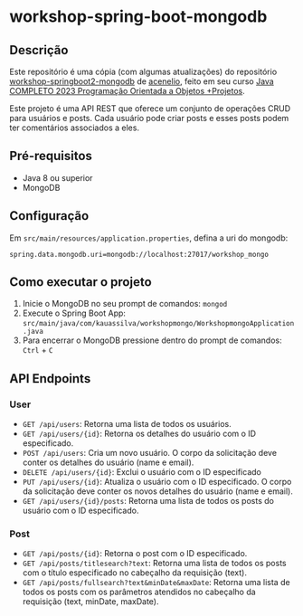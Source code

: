 # workshop-spring-boot-mongodb


## Descrição

Este repositório é uma cópia (com algumas atualizações) do repositório [workshop-springboot2-mongodb](https://github.com/acenelio/workshop-springboot2-mongodb) de [acenelio](https://github.com/acenelio), feito em seu curso [Java COMPLETO 2023 Programação Orientada a Objetos +Projetos](https://www.udemy.com/course/java-curso-completo/).

Este projeto é uma API REST que oferece um conjunto de operações CRUD para usuários e posts. Cada usuário pode criar posts e esses posts podem ter comentários associados a eles. 

## Pré-requisitos

- Java 8 ou superior
- MongoDB


## Configuração

Em `src/main/resources/application.properties`, defina a uri do mongodb:

```properties
spring.data.mongodb.uri=mongodb://localhost:27017/workshop_mongo
```


## Como executar o projeto

1. Inicie o MongoDB no seu prompt de comandos: `mongod`
2. Execute o Spring Boot App: `src/main/java/com/kauassilva/workshopmongo/WorkshopmongoApplication.java`
3. Para encerrar o MongoDB pressione dentro do prompt de comandos: `Ctrl` + `C`


## API Endpoints

### User

- `GET /api/users`: Retorna uma lista de todos os usuários.
- `GET /api/users/{id}`: Retorna os detalhes do usuário com o ID especificado.
- `POST /api/users`: Cria um novo usuário. O corpo da solicitação deve conter os detalhes do usuário (name e email).
- `DELETE /api/users/{id}`: Exclui o usuário com o ID especificado
- `PUT /api/users/{id}`: Atualiza o usuário com o ID especificado. O corpo da solicitação deve conter os novos detalhes do usuário (name e email).
- `GET /api/users/{id}/posts`: Retorna uma lista de todos os posts do usuário com o ID especificado.

### Post

- `GET /api/posts/{id}`: Retorna o post com o ID especificado.
- `GET /api/posts/titlesearch?text`: Retorna uma lista de todos os posts com o título especificado no cabeçalho da requisição (text).
- `GET /api/posts/fullsearch?text&minDate&maxDate`: Retorna uma lista de todos os posts com os parâmetros atendidos no cabeçalho da requisição (text, minDate, maxDate).

